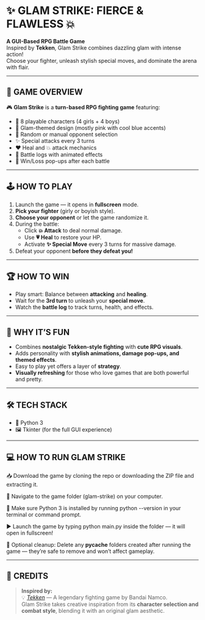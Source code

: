 # ✨ GLAM STRIKE: FIERCE & FLAWLESS 💥

**A GUI-Based RPG Battle Game**  
Inspired by **Tekken**, Glam Strike combines dazzling glam with intense action!  
Choose your fighter, unleash stylish special moves, and dominate the arena with flair.

---

## 🔹 GAME OVERVIEW

🎮 **Glam Strike** is a **turn-based RPG fighting game** featuring:
- 💃 8 playable characters (4 girls + 4 boys)
- 🌈 Glam-themed design (mostly pink with cool blue accents)
- 🎲 Random or manual opponent selection
- ✨ Special attacks every 3 turns
- ❤️ Heal and 💥 attack mechanics
- 📝 Battle logs with animated effects
- 🏁 Win/Loss pop-ups after each battle

---

## 🕹️ HOW TO PLAY

1. Launch the game — it opens in **fullscreen** mode.
2. **Pick your fighter** (girly or boyish style).
3. **Choose your opponent** or let the game randomize it.
4. During the battle:
   - Click **💥 Attack** to deal normal damage.
   - Use **💗 Heal** to restore your HP.
   - Activate **✨ Special Move** every 3 turns for massive damage.
5. Defeat your opponent **before they defeat you!**

---

## 🏆 HOW TO WIN

- Play smart: Balance between **attacking** and **healing**.
- Wait for the **3rd turn** to unleash your **special move**.
- Watch the **battle log** to track turns, health, and effects.

---

## 🤩 WHY IT’S FUN

- Combines **nostalgic Tekken-style fighting** with **cute RPG visuals**.
- Adds personality with **stylish animations, damage pop-ups, and themed effects**.
- Easy to play yet offers a layer of **strategy**.
- **Visually refreshing** for those who love games that are both powerful and pretty.

---


## 🛠️ TECH STACK

- 🐍 Python 3
- 🖼️ Tkinter (for the full GUI experience)

---
## 💻 HOW TO RUN GLAM STRIKE
📥 Download the game by cloning the repo or downloading the ZIP file and extracting it.

📂 Navigate to the game folder (glam-strike) on your computer.

🐍 Make sure Python 3 is installed by running python --version in your terminal or command prompt.

▶️ Launch the game by typing python main.py inside the folder — it will open in fullscreen!

🧹 Optional cleanup: Delete any __pycache__ folders created after running the game — they’re safe to remove and won’t affect gameplay.

---

## 👑 CREDITS

> **Inspired by:**  
> 💡 *[Tekken](https://tekken.com/)* — A legendary fighting game by Bandai Namco.  
> Glam Strike takes creative inspiration from its **character selection and combat style**, blending it with an original glam aesthetic.
